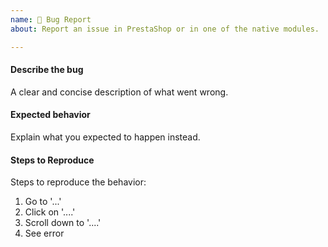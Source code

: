 ```yaml
---
name: 🐛 Bug Report
about: Report an issue in PrestaShop or in one of the native modules.

---
```


#### Describe the bug

A clear and concise description of what went wrong.

#### Expected behavior

Explain what you expected to happen instead.

#### Steps to Reproduce

Steps to reproduce the behavior:

1. Go to '...'
2. Click on '....'
3. Scroll down to '....'
4. See error

